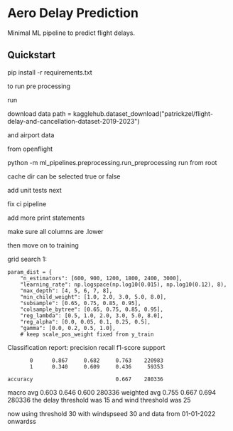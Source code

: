 # Aero Delay Prediction
Minimal ML pipeline to predict flight delays.

## Quickstart
pip install -r requirements.txt

to run pre processing

run

download data
path = kagglehub.dataset_download("patrickzel/flight-delay-and-cancellation-dataset-2019-2023")




and airport data

from openflight

python -m ml_pipelines.preprocessing.run_preprocessing 
run from root

cache dir can be selected true or false

add unit tests next

fix ci pipeline

add more print statements

make sure all columns are .lower



then move on to training


grid search 1:

    param_dist = {
        "n_estimators": [600, 900, 1200, 1800, 2400, 3000],
        "learning_rate": np.logspace(np.log10(0.015), np.log10(0.12), 8),
        "max_depth": [4, 5, 6, 7, 8],
        "min_child_weight": [1.0, 2.0, 3.0, 5.0, 8.0],
        "subsample": [0.65, 0.75, 0.85, 0.95],
        "colsample_bytree": [0.65, 0.75, 0.85, 0.95],
        "reg_lambda": [0.5, 1.0, 2.0, 3.0, 5.0, 8.0],
        "reg_alpha": [0.0, 0.05, 0.1, 0.25, 0.5],
        "gamma": [0.0, 0.2, 0.5, 1.0],
        # keep scale_pos_weight fixed from y_train

Classification report:
               precision    recall  f1-score   support

           0      0.867     0.682     0.763    220983
           1      0.340     0.609     0.436     59353

    accuracy                          0.667    280336
   macro avg      0.603     0.646     0.600    280336
weighted avg      0.755     0.667     0.694    280336
the delay threshold was 15 and wind threshold was 25


now using threshold 30 with windspseed 30 and data from 01-01-2022 onwardss